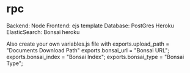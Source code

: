 # rpc
Backend: Node
Frontend: ejs template
Database: PostGres Heroku
ElasticSearch: Bonsai heroku

Also create your own variables.js file with 
exports.upload_path = "Documents Download Path"
exports.bonsai_url    = "Bonsai URL";
 exports.bonsai_index = "Bonsai Index";
exports.bonsai_type = "Bonsai Type"; 
